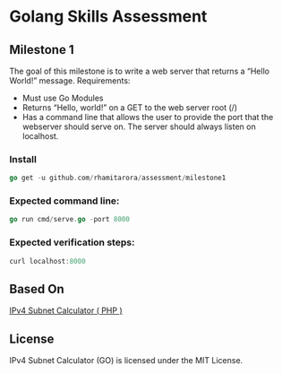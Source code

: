 # Golang Skills Assessment

## Milestone 1
The goal of this milestone is to write a web server that returns a “Hello World!” message.
Requirements:
- Must use Go Modules
- Returns “Hello, world!” on a GET to the web server root (/)
- Has a command line that allows the user to provide the port that the webserver should serve on. The
server should always listen on localhost.

### Install

```go
go get -u github.com/rhamitarora/assessment/milestone1
```

### Expected command line:

```go
go run cmd/serve.go -port 8000
```


### Expected verification steps:

```go
curl localhost:8000
```


## Based On

[IPv4 Subnet Calculator ( PHP )](https://github.com/markrogoyski/ipv4-subnet-calculator-php)

## License

IPv4 Subnet Calculator (GO) is licensed under the MIT License.
